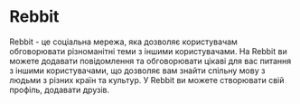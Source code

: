 # Rebbit
Rebbit - це соціальна мережа, яка дозволяє користувачам обговорювати різноманітні теми з іншими користувачами. На Rebbit ви можете додавати повідомлення та обговорювати цікаві для вас питання з іншими користувачами, що дозволяє вам знайти спільну мову з людьми з різних країн та культур. У Rebbit ви можете створювати свій профіль, додавати друзів.
